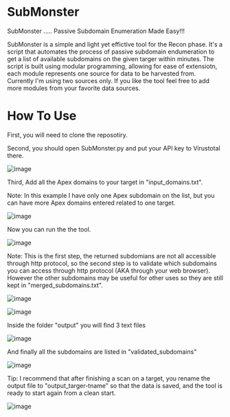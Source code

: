 # SubMonster
SubMonster ..... Passive Subdomain Enumeration Made Easy!!!

SubMonster is a simple and light yet effictive tool for the Recon phase.
It's a script that automates the process of passive subdomain endumeration to get a list of available subdomains on the given targer within minutes.
The script is built using modular programming, allowing for ease of extensiotn, each module represents one source for data to be harvested from.
Currently I'm using two sources only. If you like the tool feel free to add more modules from your favorite data sources.

# How To Use

First, you will need to clone the reposotiry.

Second, you should open SubMonster.py and put your API key to Virustotal there.

![image](https://github.com/MohamedAwad9k8/SubMonster/assets/75997594/e330263a-6411-4b15-bb88-da4294ccfb02)

Third, Add all the Apex domains to your target in "input_domains.txt".

Note: In this example I have only one Apex subdomain on the list, but you can have more Apex domains entered related to one target.

![image](https://github.com/MohamedAwad9k8/SubMonster/assets/75997594/775fc244-819f-4ead-bf56-e42f1340e3eb)

Now you can run the the tool.

![image](https://github.com/MohamedAwad9k8/SubMonster/assets/75997594/b145e361-c915-49e5-a92f-894420c1559a)

Note: This is the first step, the returned subdomians are not all accessible through http protocol, so the second step is to validate which subdomains you can access through http protocol (AKA through your web browser). However the other subdomains may be useful for other uses so they are still kept in "merged_subdomains.txt".

![image](https://github.com/MohamedAwad9k8/SubMonster/assets/75997594/0c2d7e66-12c8-430f-be8a-bd3ad930ca99)

![image](https://github.com/MohamedAwad9k8/SubMonster/assets/75997594/c79e70b4-ca6e-4e15-ba1d-9297e5255ca7)

Inside the folder "output" you will find 3 text files

![image](https://github.com/MohamedAwad9k8/SubMonster/assets/75997594/408e8749-0bd8-4617-871b-9f71a6530990)

And finally all the subdomains are listed in "validated_subdomains"

![image](https://github.com/MohamedAwad9k8/SubMonster/assets/75997594/8bef061d-3851-4201-99b7-ea49edd240ec)

Tip: I recommend that after finishing a scan on a target, you rename the output file to "output_targer-tname" so that the data is saved, and the tool is ready to start again from a clean start.

![image](https://github.com/MohamedAwad9k8/SubMonster/assets/75997594/26fa016a-8bb6-4164-9c79-e0f39b73e580)
